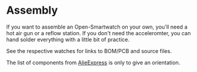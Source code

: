 # Assembly

If you want to assemble an Open-Smartwatch on your own, you'll need a hot air gun or a reflow station.
If you don't need the acceleromter, you can hand solder everything with a little bit of practice.

See the respective watches for links to BOM/PCB and source files.

The list of components from [AlieExpress](2_aliexpress.md) is only to give an orientation.
